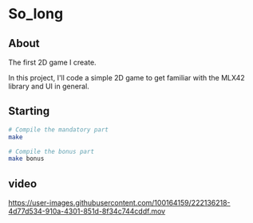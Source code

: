 # So_long

## About ##
The first 2D game I create.

In this project, I'll code a simple 2D game to get familiar with the MLX42 library and UI in general. 

## Starting ##

```bash
# Compile the mandatory part
make

# Compile the bonus part
make bonus
```
## video ##
https://user-images.githubusercontent.com/100164159/222136218-4d77d534-910a-4301-851d-8f34c744cddf.mov
